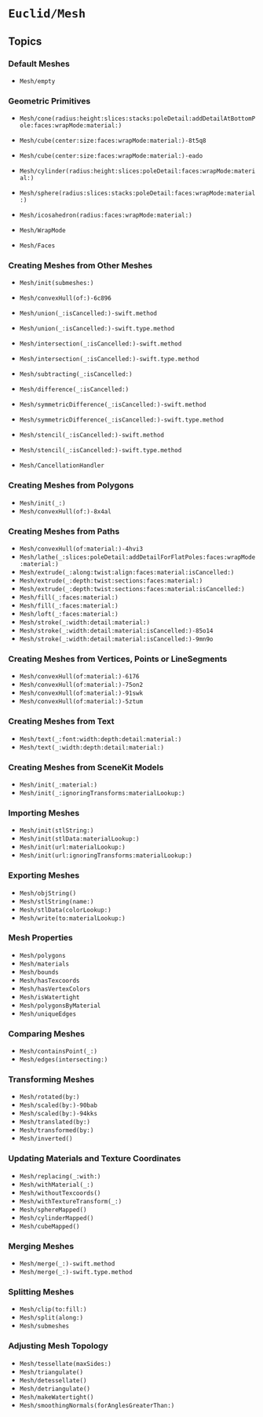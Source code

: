 # ``Euclid/Mesh``

## Topics

### Default Meshes

- ``Mesh/empty``

### Geometric Primitives

- ``Mesh/cone(radius:height:slices:stacks:poleDetail:addDetailAtBottomPole:faces:wrapMode:material:)``
- ``Mesh/cube(center:size:faces:wrapMode:material:)-8t5q8``
- ``Mesh/cube(center:size:faces:wrapMode:material:)-eado``
- ``Mesh/cylinder(radius:height:slices:poleDetail:faces:wrapMode:material:)``
- ``Mesh/sphere(radius:slices:stacks:poleDetail:faces:wrapMode:material:)``
- ``Mesh/icosahedron(radius:faces:wrapMode:material:)``

- ``Mesh/WrapMode``
- ``Mesh/Faces``

### Creating Meshes from Other Meshes

- ``Mesh/init(submeshes:)``
- ``Mesh/convexHull(of:)-6c896``
- ``Mesh/union(_:isCancelled:)-swift.method``
- ``Mesh/union(_:isCancelled:)-swift.type.method``
- ``Mesh/intersection(_:isCancelled:)-swift.method``
- ``Mesh/intersection(_:isCancelled:)-swift.type.method``
- ``Mesh/subtracting(_:isCancelled:)``
- ``Mesh/difference(_:isCancelled:)``
- ``Mesh/symmetricDifference(_:isCancelled:)-swift.method``
- ``Mesh/symmetricDifference(_:isCancelled:)-swift.type.method``
- ``Mesh/stencil(_:isCancelled:)-swift.method``
- ``Mesh/stencil(_:isCancelled:)-swift.type.method``

- ``Mesh/CancellationHandler``

### Creating Meshes from Polygons

- ``Mesh/init(_:)``
- ``Mesh/convexHull(of:)-8x4al``

### Creating Meshes from Paths

- ``Mesh/convexHull(of:material:)-4hvi3``
- ``Mesh/lathe(_:slices:poleDetail:addDetailForFlatPoles:faces:wrapMode:material:)``
- ``Mesh/extrude(_:along:twist:align:faces:material:isCancelled:)``
- ``Mesh/extrude(_:depth:twist:sections:faces:material:)``
- ``Mesh/extrude(_:depth:twist:sections:faces:material:isCancelled:)``
- ``Mesh/fill(_:faces:material:)``
- ``Mesh/fill(_:faces:material:)``
- ``Mesh/loft(_:faces:material:)``
- ``Mesh/stroke(_:width:detail:material:)``
- ``Mesh/stroke(_:width:detail:material:isCancelled:)-85o14``
- ``Mesh/stroke(_:width:detail:material:isCancelled:)-9mn9o``

### Creating Meshes from Vertices, Points or LineSegments

- ``Mesh/convexHull(of:material:)-6176``
- ``Mesh/convexHull(of:material:)-75on2``
- ``Mesh/convexHull(of:material:)-91swk``
- ``Mesh/convexHull(of:material:)-5ztum``

### Creating Meshes from Text

- ``Mesh/text(_:font:width:depth:detail:material:)``
- ``Mesh/text(_:width:depth:detail:material:)``

### Creating Meshes from SceneKit Models

- ``Mesh/init(_:material:)``
- ``Mesh/init(_:ignoringTransforms:materialLookup:)``

### Importing Meshes

- ``Mesh/init(stlString:)``
- ``Mesh/init(stlData:materialLookup:)``
- ``Mesh/init(url:materialLookup:)``
- ``Mesh/init(url:ignoringTransforms:materialLookup:)``

### Exporting Meshes

- ``Mesh/objString()``
- ``Mesh/stlString(name:)``
- ``Mesh/stlData(colorLookup:)``
- ``Mesh/write(to:materialLookup:)``

### Mesh Properties

- ``Mesh/polygons``
- ``Mesh/materials``
- ``Mesh/bounds``
- ``Mesh/hasTexcoords``
- ``Mesh/hasVertexColors``
- ``Mesh/isWatertight``
- ``Mesh/polygonsByMaterial``
- ``Mesh/uniqueEdges``

### Comparing Meshes

- ``Mesh/containsPoint(_:)``
- ``Mesh/edges(intersecting:)``

### Transforming Meshes

- ``Mesh/rotated(by:)``
- ``Mesh/scaled(by:)-90bab``
- ``Mesh/scaled(by:)-94kks``
- ``Mesh/translated(by:)``
- ``Mesh/transformed(by:)``
- ``Mesh/inverted()``

### Updating Materials and Texture Coordinates

- ``Mesh/replacing(_:with:)``
- ``Mesh/withMaterial(_:)``
- ``Mesh/withoutTexcoords()``
- ``Mesh/withTextureTransform(_:)``
- ``Mesh/sphereMapped()``
- ``Mesh/cylinderMapped()``
- ``Mesh/cubeMapped()``

### Merging Meshes

- ``Mesh/merge(_:)-swift.method``
- ``Mesh/merge(_:)-swift.type.method``

### Splitting Meshes

- ``Mesh/clip(to:fill:)``
- ``Mesh/split(along:)``
- ``Mesh/submeshes``

### Adjusting Mesh Topology

- ``Mesh/tessellate(maxSides:)``
- ``Mesh/triangulate()``
- ``Mesh/detessellate()``
- ``Mesh/detriangulate()``
- ``Mesh/makeWatertight()``
- ``Mesh/smoothingNormals(forAnglesGreaterThan:)``
